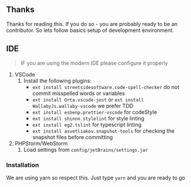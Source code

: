 ## Thanks

Thanks for reading this. If you do so - you are probably ready to be an contributor. So lets follow basics setup of development environment.

## IDE

> IF you are using the modern IDE please configure it properly

1. VSCode
    1. Install the following plugins:
        * `ext install streetsidesoftware.code-spell-checker` do not commit misspelled words or variables
        * `ext install Orta.vscode-jest` or `ext install WallabyJs.wallaby-vscode` we prefer TDD
        * `ext install esbenp.prettier-vscode` for codeStyle
        * `ext install shinnn.stylelint` for style linting
        * `ext install eg2.tslint` for typescript linting
        * `ext install asvetliakov.snapshot-tools` for checking the snapshot files before committing
1. PHPStorm/WebStorm
    1. Load settings from `config/jetBrains/settings.jar`

### Installation

We are using yarn so respect this. Just type `yarn` and you are ready to go
